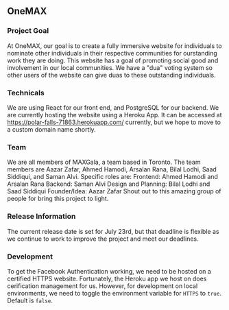 ## OneMAX

### Project Goal
At OneMAX, our goal is to create a fully immersive website for individuals to nominate other individuals in their respective communities for ourstanding work they are doing. This website has a goal of promoting social good and involvement in our local communities. We have a "dua" voting system so other users of the website can give duas to these outstanding individuals.

### Technicals
We are using React for our front end, and PostgreSQL for our backend. We are currently hosting the website using a Heroku App. It can be accessed at https://polar-falls-71863.herokuapp.com/ currently, but we hope to move to a custom domain name shortly.

### Team
We are all members of MAXGala, a team based in Toronto.
The team members are Aazar Zafar, Ahmed Hamodi, Arsalan Rana, Bilal Lodhi, Saad Siddiqui, and Saman Alvi.
Specific roles are:
Frontend: Ahmed Hamodi and Arsalan Rana
Backend: Saman Alvi
Design and Planning: Bilal Lodhi and Saad Siddiqui
Founder/Idea: Aazar Zafar
Shout out to this amazing group of people for bring this project to light.

### Release Information
The current release date is set for July 23rd, but that deadline is flexible as we continue to work to improve the project and meet our deadlines.

### Development
To get the Facebook Authentication working, we need to be hosted on a certified HTTPS website. Fortunately, the Heroku app we host on does cerification management for us. However, for development on local environments, we need to toggle the environment variable for `HTTPS` to `true`. Default is `false`.
